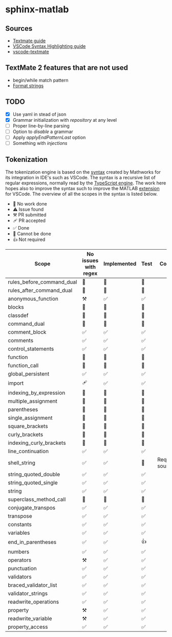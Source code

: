 # sphinx-matlab

## Sources
- [Textmate guide](https://www.apeth.com/nonblog/stories/textmatebundle.html)
- [VSCode Syntax Highlighting guide](https://code.visualstudio.com/api/language-extensions/syntax-highlight-guide)
- [vscode-textmate](https://github.com/microsoft/vscode-textmate)

## TextMate 2 features that are not used
- begin/while match pattern
- [Format strings](https://macromates.com/blog/2011/format-strings/)

## TODO
- [x] Use yaml in stead of json
- [x] Grammar initialization with *repository* at any level
- [ ] Proper line-by-line parsing
- [ ] Option to *disable* a grammar
- [ ] Apply *applyEndPatternLast* option
- [ ] Something with *injections*

## Tokenization

The tokenization engine is based on the [syntax](https://github.com/mathworks/MATLAB-Language-grammar) created by Mathworks for its integration in IDE's such as VSCode. The syntax is a recursive list of regular expressions, normally read by the [TypeScript engine](https://github.com/microsoft/TypeScript-TmLanguage). The work here hopes also to improve the syntax such to improve the MATLAB [extension](https://github.com/mathworks/matlab-extension-for-vscode) for VSCode. The overview of all the scopes in the syntax is listed below. 

- 🔲 No work done
- ⚠️ Issue found
- ⚒️ PR submitted
- 🩹 PR accepted
- ✅ Done
- 🚫 Cannot be done
- 👍 Not required

| Scope                     | No issues with regex  | Implemented   | Test  | Comment                                       |
|---------------------------|-----------------------|---------------|-------|-----------------------------------------------|
| rules_before_command_dual | 🔲                     | 🔲             | 🔲     |                                               |
| rules_after_command_dual  | 🔲                     | 🔲             | 🔲     |                                               |
| anonymous_function        | ⚒️                     | ✅             | ✅     |                                               |
| blocks                    | 🔲                     | 🔲             | 🔲     |                                               |
| classdef                  | 🔲                     | 🔲             | 🔲     |                                               |
| command_dual              | 🔲                     | 🔲             | 🔲     |                                               |
| comment_block             | ✅                     | ✅             | ✅     |                                               |
| comments                  | ✅                     | ✅             | ✅     |                                               |
| control_statements        | ✅                     | ✅             | ✅     |                                               |
| function                  | 🔲                     | 🔲             | 🔲     |                                               |
| function_call             | 🔲                     | 🔲             | 🔲     |                                               |
| global_persistent         | ✅                     | ✅             | ✅     |                                               |
| import                    | 🩹                     | ✅             | ✅     |                                               |
| indexing_by_expression    | 🔲                     | 🔲             | 🔲     |                                               |
| multiple_assignment       | 🔲                     | 🔲             | 🔲     |                                               |
| parentheses               | 🔲                     | 🔲             | 🔲     |                                               |
| single_assignment         | 🔲                     | 🔲             | 🔲     |                                               |
| square_brackets           | 🔲                     | 🔲             | 🔲     |                                               |
| curly_brackets            | 🔲                     | 🔲             | 🔲     |                                               |
| indexing_curly_brackets   | 🔲                     | 🔲             | 🔲     |                                               |
| line_continuation         | ✅                     | ✅             | ✅     |                                               |
| shell_string              | ✅                     | ✅             | 🚫     | Requires source.shell                         |
| string_quoted_double      | ✅                     | ✅             | ✅     |                                               |
| string_quoted_single      | ✅                     | ✅             | ✅     |                                               |
| string                    | ✅                     | ✅             | ✅     |                                               |
| superclass_method_call    | 🔲                     | 🔲             | 🔲     |                                               |
| conjugate_transpos        | ✅                     | ✅             | ✅     |                                               |
| transpose                 | ✅                     | ✅             | ✅     |                                               |
| constants                 | ✅                     | ✅             | ✅     |                                               |
| variables                 | ✅                     | ✅             | ✅     |                                               |
| end_in_parentheses        | ✅                     | ✅             | 👍     |                                               |
| numbers                   | ✅                     | ✅             | ✅     |                                               |
| operators                 | ⚒️                     | ✅             | ✅     |                                               |
| punctuation               | ✅                     | ✅             | ✅     |                                               |
| validators                | ✅                     | ✅             | ✅     |                                               |
| braced_validator_list     | ✅                     | ✅             | ✅     |                                               |
| validator_strings         | ✅                     | ✅             | ✅     |                                               |
| readwrite_operations      | ✅                     | ✅             | ✅     |                                               |
| property                  | ⚒️                     | ✅             | ✅     |                                               |
| readwrite_variable        | ⚒️                     | ✅             | ✅     |                                               |
| property_access           | ✅                     | ✅             | ✅     |                                               |